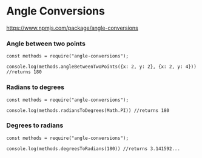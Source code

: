 # Angle Conversions

https://www.npmjs.com/package/angle-conversions


### Angle between two points
```
const methods = require("angle-conversions");

console.log(methods.angleBetweenTwoPoints({x: 2, y: 2}, {x: 2, y: 4})) //returns 180
```
### Radians to degrees 
```
const methods = require("angle-conversions");

console.log(methods.radiansToDegrees(Math.PI)) //returns 180
```
### Degrees to radians 
```
const methods = require("angle-conversions");

console.log(methods.degreesToRadians(180)) //returns 3.141592...
```
